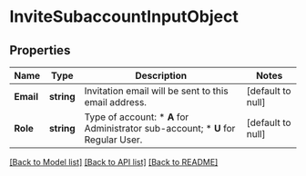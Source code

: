 # InviteSubaccountInputObject

## Properties
Name | Type | Description | Notes
------------ | ------------- | ------------- | -------------
**Email** | **string** | Invitation email will be sent to this email address. | [default to null]
**Role** | **string** | Type of account: *   **A** for Administrator sub-account; *   **U** for Regular User.  | [default to null]

[[Back to Model list]](../README.md#documentation-for-models) [[Back to API list]](../README.md#documentation-for-api-endpoints) [[Back to README]](../README.md)


